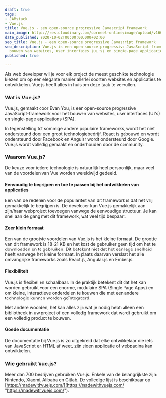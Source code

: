 ```yaml
---
draft: true
tags:
- JAMstack
- Vue.js
title: Vue.js - een open-source progressive Javascript framework
main_image: https://res.cloudinary.com/corneel-online/image/upload/v1603362046/corneelonline/vuejs_xlk2d2.jpg
date_published: 2020-10-02T00:00:00.000+02:00
seo_title: Vue.js - een open-source progressive Javascript framework
seo_description: Vue.js is een open-source progressive JavaScript-framework voor het
  bouwen van websites, user interfaces (UI's) en single-page applications (SPA).
published: true

---
```

Als web developer wil je voor elk project de meest geschikte technologie kiezen om op een elegante manier allerlei soorten websites en applicaties te ontwikkelen. Vue.js heeft alles in huis om deze taak te vervullen.

### Wat is Vue.js?

Vue.js, gemaakt door Evan You, is een open-source progressive JavaScript-framework voor het bouwen van websites, user interfaces (UI's) en single-page applications (SPA).

In tegenstelling tot sommige andere populaire frameworks, wordt het niet ondersteund door een groot technologiebedrijf. React is gebouwd en wordt ondersteund door Facebook en Angular wordt ondersteund door Google. Vue.js wordt volledig gemaakt en onderhouden door de community.

### Waarom Vue.js?

De keuze voor iedere technologie is natuurlijk heel persoonlijk, maar veel van de voordelen van Vue worden wereldwijd gedeeld.

#### Eenvoudig te begrijpen en toe te passen bij het ontwikkelen van applicaties

Een van de redenen voor de populariteit van dit framework is dat het vrij gemakkelijk te begrijpen is. De developer kan Vue.js gemakkelijk aan zijn/haar webproject toevoegen vanwege de eenvoudige structuur. Je kan snel aan de gang met dit framework, wat veel tijd bespaart.

#### Zeer klein formaat

Een van de grootste voordelen van Vue.js is het kleine formaat. De grootte van dit framework is 18-21 KB en het kost de gebruiker geen tijd om het te downloaden en te gebruiken. Dit betekent niet dat het een lage snelheid heeft vanwege het kleine formaat. In plaats daarvan verslaat het alle omvangrijke frameworks zoals React.js, Angular.js en Ember.js.

#### Flexibiliteit

Vue.js is flexibel en schaalbaar. In de praktijk betekent dit dat het kan worden gebruikt voor een enorme, modulaire SPA (Single Page Apps) en om kleine, interactieve onderdelen te bouwen die met een andere technologie kunnen worden geïntegreerd.

Met andere woorden, het kan alles zijn wat je nodig hebt: alleen een bibliotheek in uw project of een volledig framework dat wordt gebruikt om een volledig product te bouwen.

#### Goede documentatie

De documentatie bij Vue.js is zo uitgebreid dat elke ontwikkelaar die iets van JavaScript en HTML af weet, zijn eigen applicatie of webpagina kan ontwikkelen.

### Wie gebruikt Vue.js?

Meer dan 700 bedrijven gebruiken Vue.js. Enkele van de belangrijkste zijn: Nintendo, Xiaomi, Alibaba en Gitlab. De volledige lijst is beschikbaar op [https://madewithvuejs.com/](https://madewithvuejs.com/ "https://madewithvuejs.com/").